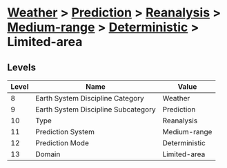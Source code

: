 # [Weather](../../../../..) > [Prediction](../../../..) > [Reanalysis](../../..) > [Medium-range](../..) > [Deterministic](..) > Limited-area

## Levels

| Level | Name | Value |
|-----|-----|-----|
| 8 | Earth System Discipline Category | Weather |
| 9 | Earth System Discipline Subcategory | Prediction |
| 10 | Type | Reanalysis |
| 11 | Prediction System | Medium-range |
| 12 | Prediction Mode | Deterministic |
| 13 | Domain | Limited-area |
